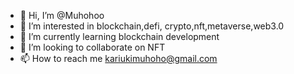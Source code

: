 - 👋 Hi, I’m @Muhohoo
- 👀 I’m interested in blockchain,defi, crypto,nft,metaverse,web3.0
- 🌱 I’m currently learning blockchain development
- 💞️ I’m looking to collaborate on NFT
- 📫 How to reach me kariukimuhoho@gmail.com

<!---
Muhohoo/Muhohoo is a ✨ special ✨ repository because its `README.md` (this file) appears on your GitHub profile.
You can click the Preview link to take a look at your changes.
--->
